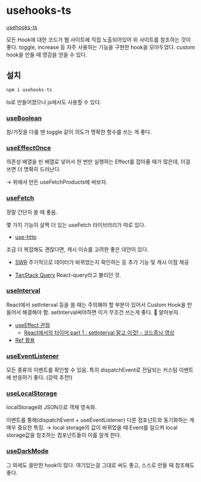 # usehooks-ts

[usehooks-ts](https://usehooks-ts.com/)

모든 Hook에 대한 코드가 웹 사이트에 직접 노출되어있어 위 사이트를 참조하는 것이 좋다.
toggle, increase 등 자주 사용하는 기능을 구현한 hook을 모아두었다.
custom hook을 만들 때 영감을 얻을 수 있다.

## 설치

```bash
npm i usehooks-ts
```

ts로 만들어졌으나 js에서도 사용할 수 있다.

### [useBoolean](https://usehooks-ts.com/react-hook/use-boolean)

참/거짓을 다룰 땐 toggle 같이 의도가 명확한 함수를 쓰는 게 좋다.

### [useEffectOnce](https://usehooks-ts.com/react-hook/use-effect-once)

의존성 배열을 빈 배열로 넣어서 한 번만 실행하는 Effect를 잡아줄 때가 많은데, 이걸 쓰면 더 명확히 드러난다.

→ 위에서 만든 useFetchProducts에 써보자.

### [useFetch](https://usehooks-ts.com/react-hook/use-fetch)

정말 간단히 쓸 때 좋음.

몇 가지 기능이 살짝 더 있는 useFetch 라이브러리가 따로 있다.

- [use-http](https://use-http.com/)

조금 더 복잡해도 괜찮다면, 캐시 이슈를 고려한 좋은 대안이 있다.

- [SWR](https://swr.vercel.app/ko)
  주기적으로 데이터가 바뀌었는지 확인하는 등 추가 기능 및 캐시 이점 제공

- [TanStack Query](https://tanstack.com/query)
  React-query라고 불리던 것.

### [useInterval](https://usehooks-ts.com/react-hook/use-interval)

React에서 setInterval 등을 쓸 때는 주의해야 할 부분이 있어서 Custom Hook을 만들어서 해결해야 함. 
setInterval써야하면 이거 무조건 쓰는게 좋다. 🚩 알아보자.

- [useEffect 관점](https://overreacted.io/ko/a-complete-guide-to-useeffect/)
    - [React에서의 타이머 part 1 : setInterval 말고 이것! - 코드종님 영상](https://youtu.be/2tUdyY5uBSw)
- [Ref 활용](https://overreacted.io/making-setinterval-declarative-with-react-hooks/)

### [useEventListener](https://usehooks-ts.com/react-hook/use-event-listener)

모든 종류의 이벤트를 확인할 수 있음. 특히 dispatchEvent로 전달되는 커스텀 이벤트에 반응하기 좋다. (강력 추천!)

### [useLocalStorage](https://usehooks-ts.com/react-hook/use-local-storage)

localStorage와 JSON으로 객체 영속화.

이벤트를 통해(dispatchEvent + useEventListener) 다른 컴포넌트와 동기화하는 게 매우 중요한 특징.
→ local storage의 값이 바뀌었을 때 Event를 일으켜 local storage값을 참조하는 컴포넌트들이 이를 알게 한다.

### [useDarkMode](https://usehooks-ts.com/react-hook/use-dark-mode)

그 외에도 쓸만한 hook이 많다.
여기있는걸 그대로 써도 좋고, 스스로 만들 때 참조해도 좋다.
